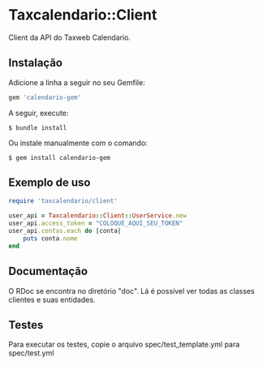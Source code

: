 # Taxcalendario::Client

Client da API do Taxweb Calendario.

## Instalação

Adicione a linha a seguir no seu Gemfile:

```ruby
gem 'calendario-gem'
```

A seguir, execute:

    $ bundle install

Ou instale manualmente com o comando:

    $ gem install calendario-gem

## Exemplo de uso

```ruby
require 'taxcalendario/client'

user_api = Taxcalendario::Client::UserService.new
user_api.access_token = "COLOQUE_AQUI_SEU_TOKEN"
user_api.contas.each do |conta|
    puts conta.nome
end
```

## Documentação

O RDoc se encontra no diretório "doc". Lá é possível ver todas as classes clientes e suas entidades.

## Testes

Para executar os testes, copie o arquivo spec/test_template.yml para spec/test.yml
